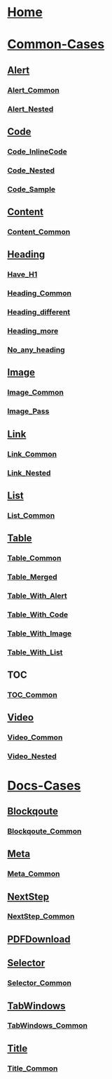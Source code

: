 
# [Home](index.md)
# [Common-Cases](Common-Cases/index.md)
## [Alert](Common-Cases/Alert-Cases/Index.md)
### [Alert_Common](Common-Cases/Alert-Cases/Alert_Common.md)
### [Alert_Nested](Common-Cases/Alert-Cases/Alert_Nested.md)

## [Code](Common-Cases/Code-Cases/Index.md)
### [Code_InlineCode](Common-Cases/Code-Cases/Code_InlineCode.md)
### [Code_Nested](Common-Cases/Code-Cases/Code_Nested.md)
### [Code_Sample](Common-Cases/Code-Cases/Code_Sample.md)

## [Content](Common-Cases/Content-Cases/Index.md)
### [Content_Common](Common-Cases/Content-Cases/Content_Common.md)

## [Heading](Common-Cases/Heading-Cases/Index.md)
### [Have_H1](Common-Cases/Heading-Cases/Have_H1.md)
### [Heading_Common](Common-Cases/Heading-Cases/Heading_Common.md)
### [Heading_different](Common-Cases/Heading-Cases/Heading_different.md)
### [Heading_more](Common-Cases/Heading-Cases/Heading_more.md)
### [No_any_heading](Common-Cases/Heading-Cases/No_any_heading.md)

## [Image](Common-Cases/Image-Cases/Index.md)
### [Image_Common](Common-Cases/Image-Cases/Image_Common.md)
### [Image_Pass](Common-Cases/Image-Cases/Image_Pass.md)

## [Link](Common-Cases/Link-Cases/Index.md)
### [Link_Common](Common-Cases/Link-Cases/Link_Common.md)
### [Link_Nested](Common-Cases/Link-Cases/Link_Nested.md)

## [List](Common-Cases/List-Cases/Index.md)
### [List_Common](Common-Cases/List-Cases/List_Common.md)

## [Table](Common-Cases/Table-Cases/Index.md)
### [Table_Common](Common-Cases/Table-Cases/Table_Common.md)
### [Table_Merged](Common-Cases/Table-Cases/Table_Merged.md)
### [Table_With_Alert](Common-Cases/Table-Cases/TableWithAlert.md)
### [Table_With_Code](Common-Cases/Table-Cases/TableWithCode.md)
### [Table_With_Image](Common-Cases/Table-Cases/TableWithImage.md)
### [Table_With_List](Common-Cases/Table-Cases/TableWithList.md)

## [TOC](Common-Cases/TOC-Cases/Index.md)
### [TOC_Common](Common-Cases/TOC-Cases/TOC_Common.md)

## [Video](Common-Cases/Alert-Cases/Index.md)
### [Video_Common](Common-Cases/Video-Cases/Video_Common.md)
### [Video_Nested](Common-Cases/Video-Cases/Video_Nested.md)

# [Docs-Cases](Docs-Cases/index.md)
## [Blockqoute](Docs-Cases/Blockqoute-Cases/Index.md)
### [Blockqoute_Common](Docs-Cases/Blockqoute-Cases/Blockqoute_Common.md)

## [Meta](Docs-Cases/Metadata-Cases/Index.md)
### [Meta_Common](Docs-Cases/Metadata-Cases/Meta_Common.md)

## [NextStep](Docs-Cases/NextStep-Cases/Index.md)
### [NextStep_Common](Docs-Cases/NextStep-Cases/NextStep_Common.md)

## [PDFDownload](Docs-Cases/PDFDownload-Cases/PDFDownload.md)

## [Selector](Docs-Cases/NextStep-Cases/Index.md)
### [Selector_Common](Docs-Cases/NextStep-Cases/Selector_Common.md)

## [TabWindows](Docs-Cases/TabWindows-Cases/Index.md)
### [TabWindows_Common](Docs-Cases/TabWindows-Cases/TabWindows_Common.md)

## [Title](Docs-Cases/Title-Cases/Index.md)
### [Title_Common](Docs-Cases/Title-Cases/Title_Common.md)



